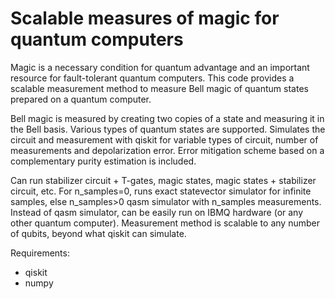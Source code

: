 # Scalable measures of magic for quantum computers
Magic is a necessary condition for quantum advantage and an important resource for fault-tolerant quantum computers.
This code provides a scalable measurement method to measure Bell magic of quantum states prepared on a quantum computer.

Bell magic is measured by creating two copies of a state and measuring it in the Bell basis. Various types of quantum states are supported.
Simulates the circuit and measurement with qiskit for variable types of circuit, number of measurements and depolarization error.
Error mitigation scheme based on a complementary purity estimation is included.

Can run stabilizer circuit + T-gates, magic states, magic states + stabilizer circuit, etc. 
For n_samples=0, runs exact statevector simulator for infinite samples, else n_samples>0 qasm simulator with n_samples measurements.
Instead of qasm simulator, can be easily run on IBMQ hardware (or any other quantum computer).
Measurement method is scalable to any number of qubits, beyond what qiskit can simulate.

Requirements:
- qiskit
- numpy
